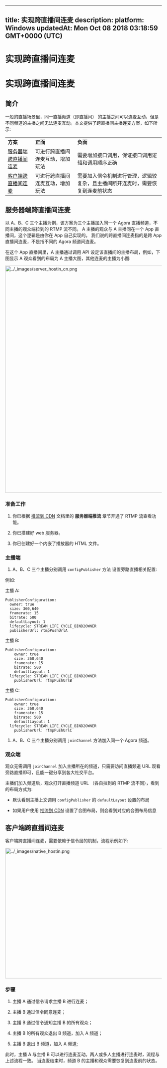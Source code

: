 
---
title: 实现跨直播间连麦
description: 
platform: Windows
updatedAt: Mon Oct 08 2018 03:18:59 GMT+0000 (UTC)
---
# 实现跨直播间连麦
# 实现跨直播间连麦

## 简介

一般的直播场景里，同一直播频道（即直播间） 的主播之间可以连麦互动，但是不同频道的主播之间无法连麦互动。本文提供了跨直播间主播连麦方案，如下所示:

<table>
<colgroup>
<col/>
<col/>
<col/>
</colgroup>
<tbody>
<tr><td><strong>方案</strong></td>
<td><strong>正面</strong></td>
<td><strong>负面</strong></td>
</tr>
<tr><td><a href="#id3">服务器端跨直播间连麦</a></td>
<td>可进行跨直播间连麦互动，增加玩法</td>
<td>需要增加接口调用，保证接口调用逻辑和调用顺序正确</td>
</tr>
<tr><td><a href="#id7">客户端跨直播间连麦</a></td>
<td>可进行跨直播间连麦互动，增加玩法</td>
<td>需要加入信令机制进行管理，逻辑较复杂，且主播间断开连麦时，需要恢复到连麦前状态</td>
</tr>
</tbody>
</table>


<a name="id3"></a>
## 服务器端跨直播间连麦

以 A、B、C 三个主播为例，该方案为三个主播加入同一个 Agora 直播频道，不同主播的观众端拉到的 RTMP 流不同。 A 主播的观众与 A 主播同在一个 App 直播间，这个逻辑是由你在 App 自己实现的。 我们说的跨直播间连麦指的是跨 App 直播间连麦，不是指不同的 Agora 频道间连麦。

在这个 App 直播间里，A 主播通过调用 API 设定该直播间的主播布局，例如，下图显示 A 观众看到的布局为 A 主播大图，其他连麦的主播为小图:

<img alt="../_images/server_hostin_cn.png" src="https://web-cdn.agora.io/docs-files/cn/server_hostin_cn.png" style="width: 588.0px; height: 728.0px;"/>


### 准备工作

1.  你已根据 [推流到 CDN](../../cn/Quickstart%20Guide/push_stream_windows.md) 文档里的 **服务器端推流** 章节开通了 RTMP 流查看功能。

2.  你已搭建好 web 服务器。

3.  你已创建好一个内嵌了播放器的 HTML 文件。


### 主播端

1.  A、B、C 三个主播分别调用 <code>configPublisher</code> 方法 设置旁路直播相关配置:


例如:

主播 A:

```
PublisherConfiguration:
  owner: true
  size: 360,640
  framerate: 15
  bitrate: 500
  defaultLayout: 1
  lifecycle: STREAM_LIFE_CYCLE_BIND2OWNER
  publisherUrl: rtmpPushUrlA
```

主播 B:

```
PublisherConfiguration:
    owner: true
    size: 360,640
    framerate: 15
    bitrate: 500
    defaultLayout: 1
  lifecycle: STREAM_LIFE_CYCLE_BIND2OWNER
    publisherUrl: rtmpPushUrlB
```

主播 C:

```
PublisherConfiguration:
    owner: true
    size: 360,640
    framerate: 15
    bitrate: 500
    defaultLayout: 1
  lifecycle: STREAM_LIFE_CYCLE_BIND2OWNER
    publisherUrl: rtmpPushUrlC
```

1.  A、B、C 三个主播分别调用 <code>joinChannel</code> 方法加入同一个 Agora 频道。


### 观众端

观众无需调用 <code>joinChannel</code> 加入主播所在的频道，只需要访问直播频道 URL 观看旁路直播即可，且能一键分享到各大社交平台。

主播们加入频道后，观众打开直播频道 URL （各自拉到的 RTMP 流不同），看到的布局方式为:

-   默认看到主播上文调用 <code>configPublisher</code> 的 <code>defaultLayout</code> 设置的布局

-   如果用户使用 [推流到 CDN](../../cn/Quickstart%20Guide/push_stream_windows.md) 设置了合图布局，则会看到对应的合图布局信息

<a name="id7"></a>
## 客户端跨直播间连麦

客户端跨直播间连麦，需要依赖于信令层的机制，流程示例如下:

<img alt="../_images/native_hostin.png" src="https://web-cdn.agora.io/docs-files/cn/native_hostin.png" style="width: 624.6px; height: 417.6px;"/>


### 步骤

1.  主播 A 通过信令请求主播 B 进行连麦；

2.  主播 B 通过信令同意连麦；

3.  主播 B 通过信令通知主播 B 的所有观众；

4.  主播 B 的所有观众退出 B 频道，加入 A 频道；

5.  主播 B 退出 B 频道，加入 A 频道;


此时，主播 A 与主播 B 可以进行连麦互动。两人或多人主播进行连麦时，流程与上述流程一致。 当连麦结束时，频道 B 的主播和观众需要恢复到连麦前的状态。




